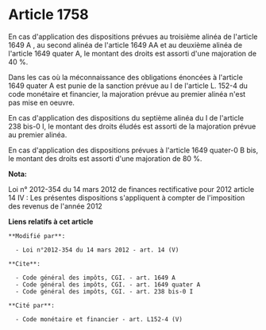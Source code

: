 # Article 1758

En cas d'application des dispositions prévues au troisième alinéa de l'article 1649 A , au second alinéa de l'article 1649 AA
et au deuxième alinéa de l'article 1649 quater A, le montant des droits est assorti d'une majoration de 40 %. 

Dans les cas où la méconnaissance des obligations énoncées à l'article 1649 quater A est punie de la sanction prévue au I de
l'article L. 152-4 du code monétaire et financier, la majoration prévue au premier alinéa n'est pas mise en oeuvre. 

En cas d'application des dispositions du septième alinéa du I de l'article 238 bis-0 I, le montant des droits éludés est
assorti de la majoration prévue au premier alinéa.

En cas d'application des dispositions prévues à l'article 1649 quater-0 B bis, le montant des droits est assorti d'une
majoration de 80 %.

**Nota:**

Loi n° 2012-354 du 14 mars 2012 de finances rectificative pour 2012 article 14 IV : Les présentes dispositions s'appliquent à
compter de l'imposition des revenus de l'année 2012

**Liens relatifs à cet article**

	**Modifié par**:

	  - Loi n°2012-354 du 14 mars 2012 - art. 14 (V)

	**Cite**:

	  - Code général des impôts, CGI. - art. 1649 A
	  - Code général des impôts, CGI. - art. 1649 quater A
	  - Code général des impôts, CGI. - art. 238 bis-0 I

	**Cité par**:

	  - Code monétaire et financier - art. L152-4 (V)
